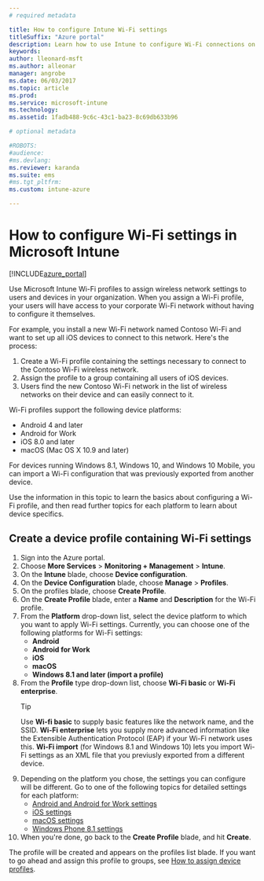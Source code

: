 ```yaml
---
# required metadata

title: How to configure Intune Wi-Fi settingstitleSuffix: "Azure portal"
description: Learn how to use Intune to configure Wi-Fi connections on devices you manage."
keywords:
author: lleonard-msft
ms.author: alleonar
manager: angrobe
ms.date: 06/03/2017
ms.topic: article
ms.prod:
ms.service: microsoft-intune
ms.technology:
ms.assetid: 1fadb488-9c6c-43c1-ba23-8c69db633b96

# optional metadata

#ROBOTS:
#audience:
#ms.devlang:
ms.reviewer: karanda
ms.suite: ems
#ms.tgt_pltfrm:
ms.custom: intune-azure

---
```


# How to configure Wi-Fi settings in Microsoft Intune

[!INCLUDE[azure_portal](./includes/azure_portal.md)]

Use Microsoft Intune Wi-Fi profiles to assign wireless network settings to users and devices in your organization. When you assign a Wi-Fi profile, your users will have access to your corporate Wi-Fi network without having to configure it themselves.

For example, you install a new Wi-Fi network named Contoso Wi-Fi and want to set up all iOS devices to connect to this network. Here's the process:

1. Create a Wi-Fi profile containing the settings necessary to connect to the Contoso Wi-Fi wireless network.
2. Assign the profile to a group containing all users of iOS devices.
3. Users find the new Contoso Wi-Fi network in the list of wireless networks on their device and can easily connect to it.

Wi-Fi profiles support the following device platforms:

- Android 4 and later
- Android for Work
- iOS 8.0 and later
- macOS (Mac OS X 10.9 and later)

For devices running Windows 8.1, Windows 10, and Windows 10 Mobile, you can import a Wi-Fi configuration that was previously exported from another device.

Use the information in this topic to learn the basics about configuring a Wi-Fi profile, and then read further topics for each platform to learn about device specifics.

## Create a device profile containing Wi-Fi settings

1. Sign into the Azure portal.
2. Choose **More Services** > **Monitoring + Management** > **Intune**.
3. On the **Intune** blade, choose **Device configuration**.
2. On the **Device Configuration** blade, choose **Manage** > **Profiles**.
3. On the profiles blade, choose **Create Profile**.
4. On the **Create Profile** blade, enter a **Name** and **Description** for the Wi-Fi profile.
5. From the **Platform** drop-down list, select the device platform to which you want to apply Wi-Fi settings. Currently, you can choose one of the following platforms for Wi-Fi settings:
	- **Android**
	- **Android for Work**
	- **iOS**
	- **macOS**
	- **Windows 8.1 and later (import a profile)**
6. From the **Profile** type drop-down list, choose **Wi-Fi basic** or **Wi-Fi enterprise**.
	>[!TIP]
	>Use **Wi-fi basic** to supply basic features like the network name, and the SSID. **Wi-Fi enterprise** lets you supply more advanced information like the  Extensible Authentication Protocol (EAP) if your Wi-Fi network uses this. **Wi-Fi import** (for Windows 8.1 and Windows 10) lets you import Wi-Fi settings as an XML file that you previusly exported from a different device.
7. Depending on the platform you chose, the settings you can configure will be different. Go to one of the following topics for detailed settings for each platform:
	- [Android and Android for Work settings](wi-fi-settings-android.md)
	- [iOS settings](wi-fi-settings-ios.md)
	- [macOS settings](wi-fi-settings-macos.md)
	- [Windows Phone 8.1 settings](wi-fi-settings-import-windows-8-1.md)
8. When you're done, go back to the **Create Profile** blade, and hit **Create**.

The profile will be created and appears on the profiles list blade.
If you want to go ahead and assign this profile to groups, see [How to assign device profiles](device-profile-assign.md).

